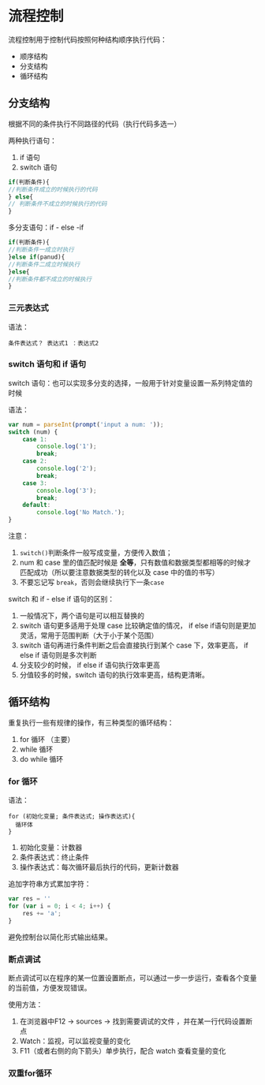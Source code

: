 # 流程控制

流程控制用于控制代码按照何种结构顺序执行代码：

- 顺序结构
- 分支结构
- 循环结构



## 分支结构

根据不同的条件执行不同路径的代码（执行代码多选一）

两种执行语句：

1. if 语句
2. switch 语句

```javascript
if(判断条件){
//判断条件成立的时候执行的代码
} else{
// 判断条件不成立的时候执行的代码
}
```

多分支语句：if - else -if 

```javascript
if(判断条件){
//判断条件一成立时执行
}else if(panud){
//判断条件二成立时候执行
}else{
//判断条件都不成立的时候执行
}

```

### 三元表达式

语法：

``` 
条件表达式？ 表达式1 ：表达式2
```



### switch 语句和 if 语句

switch 语句：也可以实现多分支的选择，一般用于针对变量设置一系列特定值的时候

语法：

```javascript
var num = parseInt(prompt('input a num: '));
switch (num) {
    case 1:
        console.log('1');
        break;
    case 2:
        console.log('2');
        break;
    case 3:
        console.log('3');
        break;
    default:
        console.log('No Match.');
}
```

注意：

1. `switch()`判断条件一般写成变量，方便传入数值；
2. num 和 case 里的值匹配时候是 **全等**，只有数值和数据类型都相等的时候才匹配成功（所以要注意数据类型的转化以及 case 中的值的书写）
3. 不要忘记写 `break`，否则会继续执行下一条`case`



switch 和 if - else if 语句的区别：

1. 一般情况下，两个语句是可以相互替换的
2. switch 语句更多适用于处理 case 比较确定值的情况， if else if语句则是更加灵活，常用于范围判断（大于小于某个范围）
3. switch 语句再进行条件判断之后会直接执行到某个 case 下，效率更高， if else if 语句则是多次判断
4. 分支较少的时候， if else if 语句执行效率更高
5. 分值较多的时候，switch 语句的执行效率更高，结构更清晰。



## 循环结构

重复执行一些有规律的操作，有三种类型的循环结构：

1. for 循环 （主要）
2. while 循环
3. do while 循环



### for 循环

语法：

```
for (初始化变量; 条件表达式; 操作表达式){
  循环体
}
```

1. 初始化变量：计数器
2. 条件表达式：终止条件
3. 操作表达式：每次循环最后执行的代码，更新计数器

追加字符串方式累加字符：

```javascript
var res = ''
for (var i = 0; i < 4; i++) {
    res += 'a';
}
```

避免控制台以简化形式输出结果。

### 断点调试

断点调试可以在程序的某一位置设置断点，可以通过一步一步运行，查看各个变量的当前值，方便发现错误。

使用方法：

1. 在浏览器中F12 -> sources -> 找到需要调试的文件 ，并在某一行代码设置断点
2. Watch：监视，可以监视变量的变化
3. F11（或者右侧的向下箭头）单步执行，配合 watch 查看变量的变化

### 双重for循环



